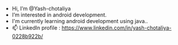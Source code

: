 - Hi, I’m @Yash-chotaliya
- I’m interested in android development.
- I'm currently learning android development using java..
- 📫 LinkedIn profile : https://www.linkedin.com/in/yash-chotaliya-0228b922b/



<!---
Yash-chotaliya/Yash-chotaliya is a ✨ special ✨ repository because its `README.md` (this file) appears on your GitHub profile.
You can click the Preview link to take a look at your changes.
--->
